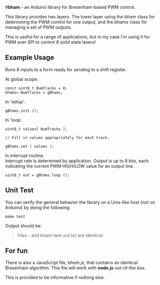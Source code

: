 #**bham** - an Arduino library for Bresenham-based PWM control.

This library provides two layers.  The lower layer using the *bham* class for determining the PWM control for one output, and the *bhams* class for managing a set of PWM outputs.

This is useful for a range of applications, but in my case I'm using it for PWM over SPI to control 8 solid state lasers!

## Example Usage

Runs 8 inputs to a form ready for sending to a shift register.

At global scope.

```
const uint8_t NumTracks = 8;
bhams< NumTracks > gBhams;
```

In 'setup'.

```
gBhams.init ();
```

In 'loop'.

```
uint8_t values[ NumTracks ];

// Fill in values appropriately for each track.

gBhams.set ( values );
```

In interrupt routine.<br>
Interrupt rate is determined by application.
Output is up to 8 bits, each indicating the current PWM HIGH/LOW value for an output line.

```
uint8_t out = gBhams.loop ();
```

## Unit Test

You can verify the general behavior the library on a Unix-like host (not on Arduino) by doing the following:

```
make test
```

Output should be:

> Files - and bham-test-out.txt are identical

## For fun

There is also a JavaScript file, *bham.js*, that contains an identical Bresenham algorithm.  This file will work with **node.js** out-of-the box.

This is provided to be informative if nothing else.

